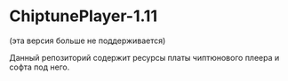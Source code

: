 # ChiptunePlayer-1.11
(эта версия больше не поддерживается)

Данный репозиторий содержит ресурсы платы чиптюнового плеера и софта под него.
